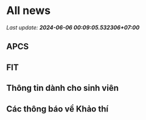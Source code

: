 # All news
_Last update: **2024-06-06 00:09:05.532306+07:00**_
## APCS
## FIT

## Thông tin dành cho sinh viên

## Các thông báo về Khảo thí
